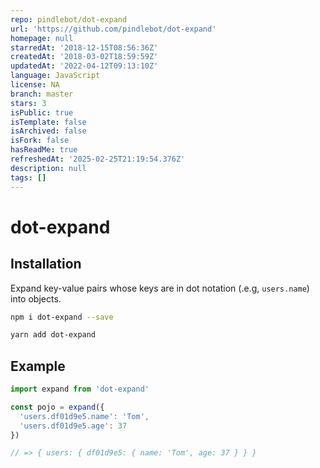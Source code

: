 ```yaml
---
repo: pindlebot/dot-expand
url: 'https://github.com/pindlebot/dot-expand'
homepage: null
starredAt: '2018-12-15T08:56:36Z'
createdAt: '2018-03-02T18:59:59Z'
updatedAt: '2022-04-12T09:13:10Z'
language: JavaScript
license: NA
branch: master
stars: 3
isPublic: true
isTemplate: false
isArchived: false
isFork: false
hasReadMe: true
refreshedAt: '2025-02-25T21:19:54.376Z'
description: null
tags: []
---
```


# dot-expand

## Installation

Expand key-value pairs whose keys are in dot notation (.e.g, `users.name`) into objects.

```bash
npm i dot-expand --save

yarn add dot-expand
```

## Example

```js
import expand from 'dot-expand'

const pojo = expand({
  'users.df01d9e5.name': 'Tom',
  'users.df01d9e5.age': 37
})

// => { users: { df01d9e5: { name: 'Tom', age: 37 } } }
```
